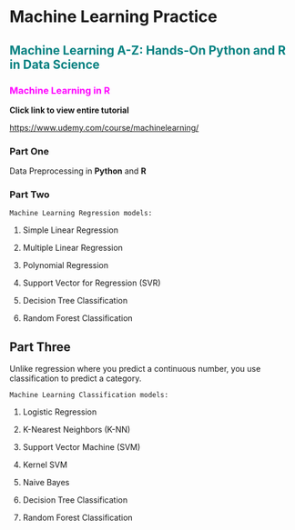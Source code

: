 # Machine Learning Practice
## <span style="color: teal;">Machine Learning A-Z: Hands-On Python and R in Data Science</span> 


### <span style="color: magenta;">Machine Learning in R</span>

**Click link to view entire tutorial**

<https://www.udemy.com/course/machinelearning/>

### Part One
Data Preprocessing in **Python** and **R**

### Part Two

`Machine Learning Regression models:`

1. Simple Linear Regression

2. Multiple Linear Regression

3. Polynomial Regression

4. Support Vector for Regression (SVR)

5. Decision Tree Classification

6. Random Forest Classification

## Part Three
Unlike regression where you predict a continuous number, you use classification to predict a category.

`Machine Learning Classification models:`

1. Logistic Regression

2. K-Nearest Neighbors (K-NN)

3. Support Vector Machine (SVM)

4. Kernel SVM

5. Naive Bayes

6. Decision Tree Classification

7. Random Forest Classification